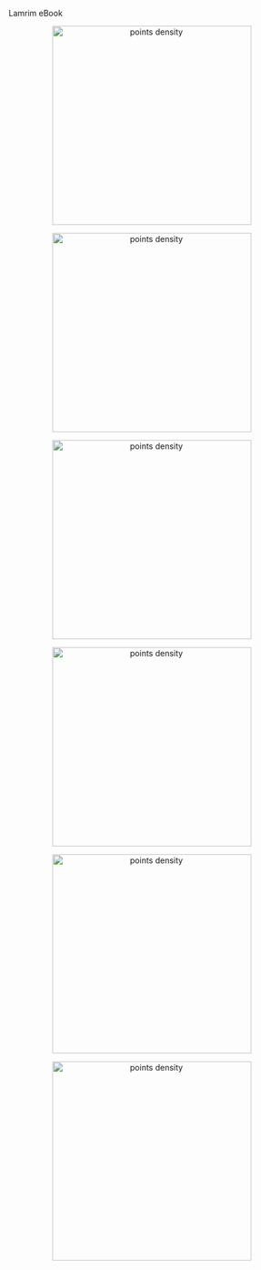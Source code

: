 Lamrim eBook

<p align="center">
  <img src="https://github.com/alexrnov/Files/blob/master/Lamrim1.jpg" width="350" title="points density">
</p>

<p align="center">
  <img src="https://github.com/alexrnov/Files/blob/master/Lamrim2.jpg" width="350" title="points density">
</p>

<p align="center">
  <img src="https://github.com/alexrnov/Files/blob/master/Lamrim3.jpg" width="350" title="points density">
</p>

<p align="center">
  <img src="https://github.com/alexrnov/Files/blob/master/Lamrim4.jpg" width="350" title="points density">
</p>

<p align="center">
  <img src="https://github.com/alexrnov/Files/blob/master/Lamrim5.jpg" width="350" title="points density">
</p>

<p align="center">
  <img src="https://github.com/alexrnov/Files/blob/master/Lamrim6.jpg" width="350" title="points density">
</p>
